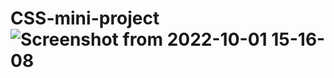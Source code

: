 # CSS-mini-project![Screenshot from 2022-10-01 15-16-08](https://user-images.githubusercontent.com/74255678/193413943-f7e2c33c-88a6-4053-84e3-4d0ac7546094.png)
